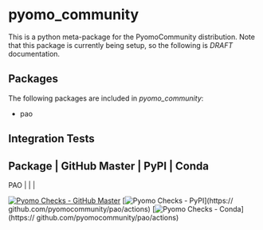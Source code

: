 # pyomo_community

This is a python meta-package for the PyomoCommunity distribution.  Note that this package is currently being setup, so the following is *DRAFT* documentation.

## Packages

The following packages are included in *pyomo_community*:

* pao

## Integration Tests

Package | GitHub Master | PyPI | Conda
--------------------------------------
PAO | | |

[![Pyomo Checks - GitHub Master](https://github.com/pyomocommunity/pao/workflows/pyomo-checks/master/badge.svg)](https://github.com/pyomocommunity/pao/actions)
[![Pyomo Checks - PyPI](https://github.com/pyomocommunity/pao/workflows/pyomo-checks/pypi/badge.svg)](https://    github.com/pyomocommunity/pao/actions)
[![Pyomo Checks - Conda](https://github.com/pyomocommunity/pao/workflows/pyomo-checks/conda/badge.svg)](https://  github.com/pyomocommunity/pao/actions)

